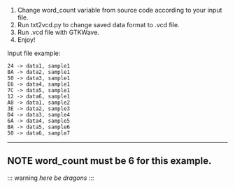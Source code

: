 1.  Change word_count variable from source code according to your input file.
2.	Run txt2vcd.py to change saved data format to .vcd file.
3.	Run .vcd file with GTKWave. 
4.	Enjoy!

Input file example:

```
24 -> data1, sample1 
BA -> data2, sample1
50 -> data3, sample1
E6 -> data4, sample1
7C -> data5, sample1
12 -> data6, sample1
A8 -> data1, sample2
3E -> data2, sample3
D4 -> data3, sample4
6A -> data4, sample5
BA -> data5, sample6
50 -> data6, sample7
```


---
**NOTE**
word_count must be 6 for this example.
---

::: warning
*here be dragons*
:::
